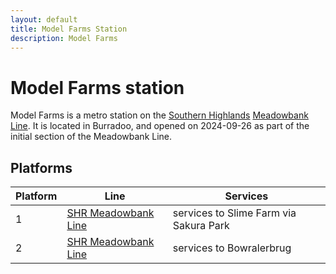 ```yaml
---
layout: default
title: Model Farms Station
description: Model Farms
---
```


# Model Farms station

Model Farms is a metro station on the [Southern Highlands](/rail-networks/shr)
[Meadowbank Line](/rail-lines/shr-meadowbank-line). It is located in Burradoo,
and opened on 2024-09-26 as part of the initial section of the Meadowbank Line.

## Platforms

Platform | Line | Services
---|---|---
1 | [SHR Meadowbank Line](/rail-lines/shr-meadowbank-line) | services to Slime Farm via Sakura Park
2 | [SHR Meadowbank Line](/rail-lines/shr-meadowbank-line) | services to Bowralerbrug
